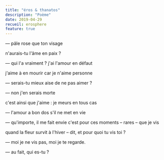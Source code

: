 ```yaml
---
title: "éros & thanatos"
description: "Poème"
date: 2019-04-29
recueil: erosphere
feature: true
---
```


— pâle rose
que ton visage

n'aurais-tu l'âme en paix ?

— qui l'a vraiment ?
j'ai l'amour en défaut

j'aime à en mourir
car je n'aime personne

— serais-tu mieux aise de ne pas aimer ?

— non j'en serais morte

c'est ainsi que j'aime :
je meurs en tous cas

— l'amour a bon dos s'il ne met en vie

— qu'importe, il me fait envie
c'est pour ces moments – rares – que je vis

quand la fleur survit à l'hiver – dit,
et pour quoi tu vis toi ?

— moi je ne vis pas,
moi je te regarde.

— au fait, qui es-tu ?
